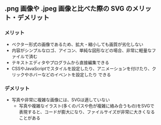 ## .png 画像や .jpeg 画像と比べた際の SVG のメリット・デメリット

### メリット

- ベクター形式の画像であるため、拡大・縮小しても画質が劣化しない
- 内容がシンプルなロゴ、アイコン、単純な図形などの場合、非常に軽量なファイルで済む
- テキストエディタやプログラムから直接編集できる
- CSSやJavaScriptでスタイルを設定したり、アニメーションを付けたり、クリックやホバーなどのイベントを設定したり
できる

### デメリット

- 写真や非常に複雑な画像には、SVGは適していない
  - 写真や複雑なイラスト(多くのパスや色が複雑に絡み合うもの)をSVGで表現すると、コードが膨大になり、ファイルサイズが非常に大きくなることがある
